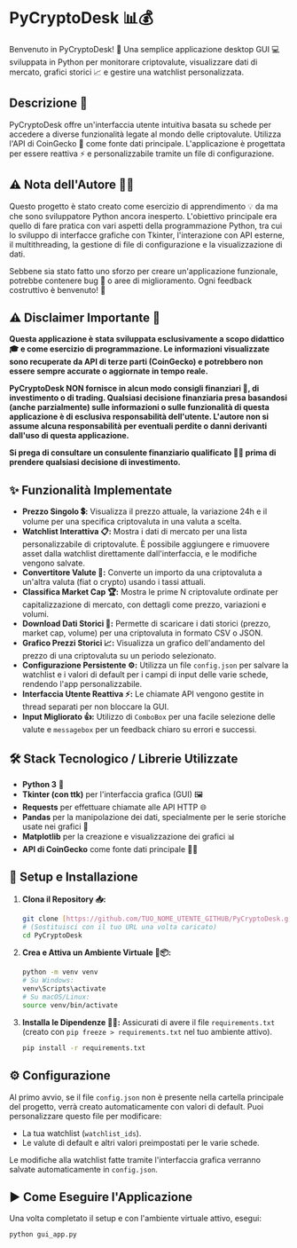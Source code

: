 # PyCryptoDesk 📊💰

Benvenuto in PyCryptoDesk! 👋 Una semplice applicazione desktop GUI 💻 sviluppata in Python per monitorare criptovalute, visualizzare dati di mercato, grafici storici 📈 e gestire una watchlist personalizzata.

## Descrizione 📝

PyCryptoDesk offre un'interfaccia utente intuitiva basata su schede per accedere a diverse funzionalità legate al mondo delle criptovalute. Utilizza l'API di CoinGecko 🦎 come fonte dati principale. L'applicazione è progettata per essere reattiva ⚡ e personalizzabile tramite un file di configurazione.

## ⚠️ Nota dell'Autore 👨‍💻

Questo progetto è stato creato come esercizio di apprendimento 💡 da ma che sono sviluppatore Python ancora inesperto. L'obiettivo principale era quello di fare pratica con vari aspetti della programmazione Python, tra cui lo sviluppo di interfacce grafiche con Tkinter, l'interazione con API esterne, il multithreading, la gestione di file di configurazione e la visualizzazione di dati.

Sebbene sia stato fatto uno sforzo per creare un'applicazione funzionale, potrebbe contenere bug 🐞 o aree di miglioramento. Ogni feedback costruttivo è benvenuto! 🙏

## ⚠️ Disclaimer Importante 🚫

**Questa applicazione è stata sviluppata esclusivamente a scopo didattico 🎓 e come esercizio di programmazione. Le informazioni visualizzate sono recuperate da API di terze parti (CoinGecko) e potrebbero non essere sempre accurate o aggiornate in tempo reale.**

**PyCryptoDesk NON fornisce in alcun modo consigli finanziari 💸, di investimento o di trading. Qualsiasi decisione finanziaria presa basandosi (anche parzialmente) sulle informazioni o sulle funzionalità di questa applicazione è di esclusiva responsabilità dell'utente. L'autore non si assume alcuna responsabilità per eventuali perdite o danni derivanti dall'uso di questa applicazione.**

**Si prega di consultare un consulente finanziario qualificato 👨‍💼 prima di prendere qualsiasi decisione di investimento.**

## ✨ Funzionalità Implementate

* **Prezzo Singolo 💲:** Visualizza il prezzo attuale, la variazione 24h e il volume per una specifica criptovaluta in una valuta a scelta.
* **Watchlist Interattiva 📋:** Mostra i dati di mercato per una lista personalizzabile di criptovalute. È possibile aggiungere e rimuovere asset dalla watchlist direttamente dall'interfaccia, e le modifiche vengono salvate.
* **Convertitore Valute 💱:** Converte un importo da una criptovaluta a un'altra valuta (fiat o crypto) usando i tassi attuali.
* **Classifica Market Cap 🏆:** Mostra le prime N criptovalute ordinate per capitalizzazione di mercato, con dettagli come prezzo, variazioni e volumi.
* **Download Dati Storici 💾:** Permette di scaricare i dati storici (prezzo, market cap, volume) per una criptovaluta in formato CSV o JSON.
* **Grafico Prezzi Storici 📈:** Visualizza un grafico dell'andamento del prezzo di una criptovaluta su un periodo selezionato.
* **Configurazione Persistente ⚙️:** Utilizza un file `config.json` per salvare la watchlist e i valori di default per i campi di input delle varie schede, rendendo l'app personalizzabile.
* **Interfaccia Utente Reattiva ⚡:** Le chiamate API vengono gestite in thread separati per non bloccare la GUI.
* **Input Migliorato 👍:** Utilizzo di `ComboBox` per una facile selezione delle valute e `messagebox` per un feedback chiaro su errori e successi.

## 🛠️ Stack Tecnologico / Librerie Utilizzate

* **Python 3** 🐍
* **Tkinter (con ttk)** per l'interfaccia grafica (GUI) 🖼️
* **Requests** per effettuare chiamate alle API HTTP 🌐
* **Pandas** per la manipolazione dei dati, specialmente per le serie storiche usate nei grafici 🐼
* **Matplotlib** per la creazione e visualizzazione dei grafici 📊
* **API di CoinGecko** come fonte dati principale 🦎🔗

## 🚀 Setup e Installazione

1.  **Clona il Repository 📥:**
    ```bash
    git clone [https://github.com/TUO_NOME_UTENTE_GITHUB/PyCryptoDesk.git](https://github.com/TUO_NOME_UTENTE_GITHUB/PyCryptoDesk.git) 
    # (Sostituisci con il tuo URL una volta caricato)
    cd PyCryptoDesk
    ```

2.  **Crea e Attiva un Ambiente Virtuale 🌳📦:**
    ```bash
    python -m venv venv
    # Su Windows:
    venv\Scripts\activate
    # Su macOS/Linux:
    source venv/bin/activate
    ```

3.  **Installa le Dipendenze 🧩🔧:**
    Assicurati di avere il file `requirements.txt` (creato con `pip freeze > requirements.txt` nel tuo ambiente attivo).
    ```bash
    pip install -r requirements.txt
    ```

## ⚙️ Configurazione

Al primo avvio, se il file `config.json` non è presente nella cartella principale del progetto, verrà creato automaticamente con valori di default. Puoi personalizzare questo file per modificare:
* La tua watchlist (`watchlist_ids`).
* Le valute di default e altri valori preimpostati per le varie schede.

Le modifiche alla watchlist fatte tramite l'interfaccia grafica verranno salvate automaticamente in `config.json`.

## ▶️ Come Eseguire l'Applicazione

Una volta completato il setup e con l'ambiente virtuale attivo, esegui:

```bash
python gui_app.py
